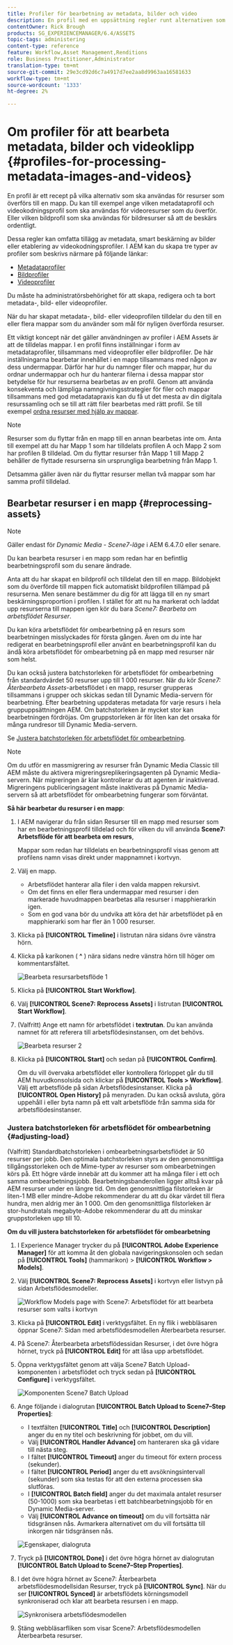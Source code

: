 ```yaml
---
title: Profiler för bearbetning av metadata, bilder och video
description: En profil med en uppsättning regler runt alternativen som ska tillämpas på resurser som överförs till en mapp. Ange vilken metadataprofil och videokodningsprofil som ska användas för de videoresurser som du överför. För bildresurser kan du även ange vilken bildprofil som ska användas för bildresurser så att de beskärs på rätt sätt.
contentOwner: Rick Brough
products: SG_EXPERIENCEMANAGER/6.4/ASSETS
topic-tags: administering
content-type: reference
feature: Workflow,Asset Management,Renditions
role: Business Practitioner,Administrator
translation-type: tm+mt
source-git-commit: 29e3cd92d6c7a4917d7ee2aa8d9963aa16581633
workflow-type: tm+mt
source-wordcount: '1333'
ht-degree: 2%

---
```



# Om profiler för att bearbeta metadata, bilder och videoklipp {#profiles-for-processing-metadata-images-and-videos}

En profil är ett recept på vilka alternativ som ska användas för resurser som överförs till en mapp. Du kan till exempel ange vilken metadataprofil och videokodningsprofil som ska användas för videoresurser som du överför. Eller vilken bildprofil som ska användas för bildresurser så att de beskärs ordentligt.

Dessa regler kan omfatta tillägg av metadata, smart beskärning av bilder eller etablering av videokodningsprofiler. I AEM kan du skapa tre typer av profiler som beskrivs närmare på följande länkar:

* [Metadataprofiler](metadata-profiles.md)
* [Bildprofiler](image-profiles.md)
* [Videoprofiler](video-profiles.md)

Du måste ha administratörsbehörighet för att skapa, redigera och ta bort metadata-, bild- eller videoprofiler.

När du har skapat metadata-, bild- eller videoprofilen tilldelar du den till en eller flera mappar som du använder som mål för nyligen överförda resurser.

Ett viktigt koncept när det gäller användningen av profiler i AEM Assets är att de tilldelas mappar. I en profil finns inställningar i form av metadataprofiler, tillsammans med videoprofiler eller bildprofiler. De här inställningarna bearbetar innehållet i en mapp tillsammans med någon av dess undermappar. Därför har hur du namnger filer och mappar, hur du ordnar undermappar och hur du hanterar filerna i dessa mappar stor betydelse för hur resurserna bearbetas av en profil. Genom att använda konsekventa och lämpliga namngivningsstrategier för filer och mappar tillsammans med god metadatapraxis kan du få ut det mesta av din digitala resurssamling och se till att rätt filer bearbetas med rätt profil. Se till exempel [ordna resurser med hjälp av mappar](organize-assets.md#organize-using-folders).

>[!NOTE]
>
>Resurser som du flyttar från en mapp till en annan bearbetas inte om. Anta till exempel att du har Mapp 1 som har tilldelats profilen A och Mapp 2 som har profilen B tilldelad. Om du flyttar resurser från Mapp 1 till Mapp 2 behåller de flyttade resurserna sin ursprungliga bearbetning från Mapp 1.
>
>Detsamma gäller även när du flyttar resurser mellan två mappar som har samma profil tilldelad.

## Bearbetar resurser i en mapp {#reprocessing-assets}

>[!NOTE]
>
>Gäller endast för *Dynamic Media - Scene7-läge* i AEM 6.4.7.0 eller senare.

Du kan bearbeta resurser i en mapp som redan har en befintlig bearbetningsprofil som du senare ändrade.

Anta att du har skapat en bildprofil och tilldelat den till en mapp. Bildobjekt som du överförde till mappen fick automatiskt bildprofilen tillämpad på resurserna. Men senare bestämmer du dig för att lägga till en ny smart beskärningsproportion i profilen. I stället för att nu ha markerat och laddat upp resurserna till mappen igen kör du bara *Scene7: Bearbeta om arbetsflödet Resurser*.

Du kan köra arbetsflödet för ombearbetning på en resurs som bearbetningen misslyckades för första gången. Även om du inte har redigerat en bearbetningsprofil eller använt en bearbetningsprofil kan du ändå köra arbetsflödet för ombearbetning på en mapp med resurser när som helst.

Du kan också justera batchstorleken för arbetsflödet för ombearbetning från standardvärdet 50 resurser upp till 1 000 resurser. När du kör _Scene7: Återbearbeta Assets_-arbetsflödet i en mapp, resurser grupperas tillsammans i grupper och skickas sedan till Dynamic Media-servern för bearbetning. Efter bearbetning uppdateras metadata för varje resurs i hela gruppuppsättningen AEM. Om batchstorleken är mycket stor kan bearbetningen fördröjas. Om gruppstorleken är för liten kan det orsaka för många rundresor till Dynamic Media-servern.

Se [Justera batchstorleken för arbetsflödet för ombearbetning](#adjusting-load).

>[!NOTE]
>
>Om du utför en massmigrering av resurser från Dynamic Media Classic till AEM måste du aktivera migreringsreplikeringsagenten på Dynamic Media-servern. När migreringen är klar kontrollerar du att agenten är inaktiverad. Migreringens publiceringsagent måste inaktiveras på Dynamic Media-servern så att arbetsflödet för ombearbetning fungerar som förväntat.

<!-- Batch size is the number of assets that are amalgamated into a single IPS (Dynamic Media’s Image Production System) job. When you run the Scene7: Reprocess Assets workflow, the job is triggered on IPS. The number of IPS jobs that are triggered is based on the total number of assets in the folder, divided by the batch size. For example, suppose you had a folder with 150 assets and a batch size of 50. In this case, three IPS jobs are triggered. The assets are updated when the entire batch size (50 in our example) is processed in IPS. The job then moves onto the next IPS job and so on until complete. If you increase the batch size, you may notice a longer delay with assets getting updated. -->

**Så här bearbetar du resurser i en mapp**:

1. I AEM navigerar du från sidan Resurser till en mapp med resurser som har en bearbetningsprofil tilldelad och för vilken du vill använda **Scene7: Arbetsflöde för att bearbeta om resurs**,

   Mappar som redan har tilldelats en bearbetningsprofil visas genom att profilens namn visas direkt under mappnamnet i kortvyn.

1. Välj en mapp.

   * Arbetsflödet hanterar alla filer i den valda mappen rekursivt.
   * Om det finns en eller flera undermappar med resurser i den markerade huvudmappen bearbetas alla resurser i mapphierarkin igen.
   * Som en god vana bör du undvika att köra det här arbetsflödet på en mapphierarki som har fler än 1 000 resurser.

1. Klicka på **[!UICONTROL Timeline]** i listrutan nära sidans övre vänstra hörn.
1. Klicka på karikonen ( **^** ) nära sidans nedre vänstra hörn till höger om kommentarsfältet.

   ![Bearbeta resursarbetsflöde 1](/help/assets/assets/reprocess-assets1.png)

1. Klicka på **[!UICONTROL Start Workflow]**.
1. Välj **[!UICONTROL Scene7: Reprocess Assets]** i listrutan **[!UICONTROL Start Workflow]**.
1. (Valfritt) Ange ett namn för arbetsflödet i **textrutan**. Du kan använda namnet för att referera till arbetsflödesinstansen, om det behövs.

   ![Bearbeta resurser 2](/help/assets/assets/reprocess-assets2.png)

1. Klicka på **[!UICONTROL Start]** och sedan på **[!UICONTROL Confirm]**.

   Om du vill övervaka arbetsflödet eller kontrollera förloppet går du till AEM huvudkonsolsida och klickar på **[!UICONTROL Tools > Workflow]**. Välj ett arbetsflöde på sidan Arbetsflödesinstanser. Klicka på **[!UICONTROL Open History]** på menyraden. Du kan också avsluta, göra uppehåll i eller byta namn på ett valt arbetsflöde från samma sida för arbetsflödesinstanser.

### Justera batchstorleken för arbetsflödet för ombearbetning {#adjusting-load}

(Valfritt) Standardbatchstorleken i ombearbetningsarbetsflödet är 50 resurser per jobb. Den optimala batchstorleken styrs av den genomsnittliga tillgångsstorleken och de Mime-typer av resurser som ombearbetningen körs på. Ett högre värde innebär att du kommer att ha många filer i ett och samma ombearbetningsjobb. Bearbetningsbanderollen ligger alltså kvar på AEM resurser under en längre tid. Om den genomsnittliga filstorleken är liten-1 MB eller mindre-Adobe rekommenderar du att du ökar värdet till flera hundra, men aldrig mer än 1 000. Om den genomsnittliga filstorleken är stor-hundratals megabyte-Adobe rekommenderar du att du minskar gruppstorleken upp till 10.

**Om du vill justera batchstorleken för arbetsflödet för ombearbetning**

1. I Experience Manager trycker du på **[!UICONTROL Adobe Experience Manager]** för att komma åt den globala navigeringskonsolen och sedan på **[!UICONTROL Tools]** (hammarikon) > **[!UICONTROL Workflow > Models]**.
1. Välj **[!UICONTROL Scene7: Reprocess Assets]** i kortvyn eller listvyn på sidan Arbetsflödesmodeller.

   ![Workflow Models page with Scene7: Arbetsflödet för att bearbeta resurser som valts i kortvyn](/help/assets/assets-dm/reprocess-assets7.png)

1. Klicka på **[!UICONTROL Edit]** i verktygsfältet. En ny flik i webbläsaren öppnar Scene7: Sidan med arbetsflödesmodellen Återbearbeta resurser.
1. På Scene7: Återbearbeta arbetsflödessidan Resurser, i det övre högra hörnet, tryck på **[!UICONTROL Edit]** för att låsa upp arbetsflödet.
1. Öppna verktygsfältet genom att välja Scene7 Batch Upload-komponenten i arbetsflödet och tryck sedan på **[!UICONTROL Configure]** i verktygsfältet.

   ![Komponenten Scene7 Batch Upload](/help/assets/assets-dm/reprocess-assets8.png)

1. Ange följande i dialogrutan **[!UICONTROL Batch Upload to Scene7–Step Properties]**:
   * I textfälten **[!UICONTROL Title]** och **[!UICONTROL Description]** anger du en ny titel och beskrivning för jobbet, om du vill.
   * Välj **[!UICONTROL Handler Advance]** om hanteraren ska gå vidare till nästa steg.
   * I fältet **[!UICONTROL Timeout]** anger du timeout för extern process (sekunder).
   * I fältet **[!UICONTROL Period]** anger du ett avsökningsintervall (sekunder) som ska testas för att den externa processen ska slutföras.
   * I **[!UICONTROL Batch field]** anger du det maximala antalet resurser (50-1000) som ska bearbetas i ett batchbearbetningsjobb för en Dynamic Media-server.
   * Välj **[!UICONTROL Advance on timeout]** om du vill fortsätta när tidsgränsen nås. Avmarkera alternativet om du vill fortsätta till inkorgen när tidsgränsen nås.

   ![Egenskaper, dialogruta](/help/assets/assets-dm/reprocess-assets3.png)

1. Tryck på **[!UICONTROL Done]** i det övre högra hörnet av dialogrutan **[!UICONTROL Batch Upload to Scene7–Step Properties]**.

1. I det övre högra hörnet av Scene7: Återbearbeta arbetsflödesmodellsidan Resurser, tryck på **[!UICONTROL Sync]**. När du ser **[!UICONTROL Synced]** är arbetsflödets körningsmodell synkroniserad och klar att bearbeta resursen i en mapp.

   ![Synkronisera arbetsflödesmodellen](/help/assets/assets-dm/reprocess-assets1.png)

1. Stäng webbläsarfliken som visar Scene7: Arbetsflödesmodellen Återbearbeta resurser.

<!-- 1. Return to the browser tab that has the open Workflow Models page, then press **Esc** to exit the selection.
1. In the upper-left corner of the page, tap **[!UICONTROL Adobe Experience Manager]** to access the global navigation console, then tap the **[!UICONTROL Tools]** (hammer) icon > **[!UICONTROL General > CRXDE Lite]**.
1. In the folder tree on the left side of the CRXDE Lite page, navigate to the following location:

   `/conf/global/settings/workflow/models/scene7_reprocess_assets/jcr:content/flow/reprocess/metaData`

   ![CRXDE Lite](/help/assets/assets/workflow-models9.png)

1. On the right side of the CRXDE Lite page, in the lower portion, enter the following name, type, and value in its respective field:
    * **[!UICONTROL Name]**: `reprocess-batch-size`
    * **[!UICONTROL Type]**: `Long`
    * **[!UICONTROL Value]**: enter a default value (50-1000) for the batch size
1. In the lower-right corner, tap **[!UICONTROL Add]**. The new property appears as the following:

    ![Saving the new property](/help/assets/assets/workflow-models10.png)

1. On the menu bar of the CRXDE Lite page, tap **[!UICONTROL Save All]**.
1. In the upper-left corner of the page, tap **[!UICONTROL CRXDE Lite]** to return to the main AEM console
1. Repeat steps 1-7 to re-synchronize the new batch size to the Scene7: Reprocess Assets workflow model. -->
